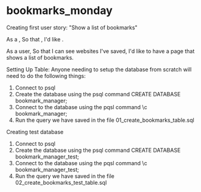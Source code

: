 # bookmarks_monday

Creating first user story:
"Show a list of bookmarks"

As a <Stakeholder>,
So that <Motivation>,
I'd like <Task>.

As a user,
So that I can see websites I've saved,
I'd like to have a page that shows a list of bookmarks.

Setting Up Table:
Anyone needing to setup the database from scratch will need to do the following things:

1. Connect to psql
2. Create the database using the psql command CREATE DATABASE bookmark_manager;
3. Connect to the database using the pqsl command \c bookmark_manager;
4. Run the query we have saved in the file 01_create_bookmarks_table.sql

Creating test database

1. Connect to psql
2. Create the database using the psql command CREATE DATABASE bookmark_manager_test;
3. Connect to the database using the pqsl command \c bookmark_manager_test;
4. Run the query we have saved in the file 02_create_bookmarks_test_table.sql
